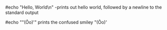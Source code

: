 #echo "Hello, World\n"
-prints out hello world, followed by a newline to the standard output

#echo "\"(Ôo)\'"
prints the confused smiley "(Ôo)'
